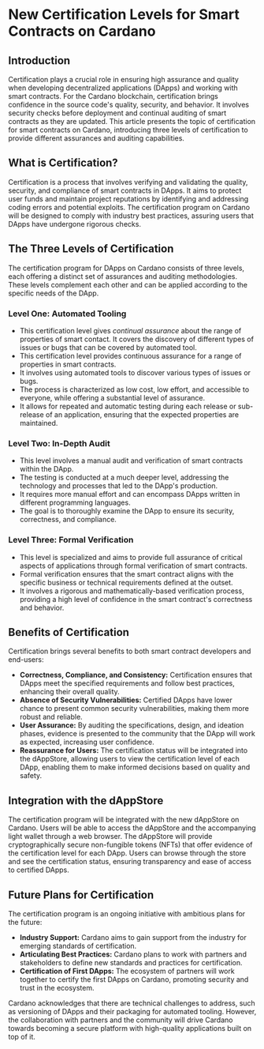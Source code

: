 # New Certification Levels for Smart Contracts on Cardano

## Introduction

Certification plays a crucial role in ensuring high assurance and quality when developing decentralized applications (DApps) and working with smart contracts. For the Cardano blockchain, certification brings confidence in the source code's quality, security, and behavior. It involves security checks before deployment and continual auditing of smart contracts as they are updated. This article presents the topic of certification for smart contracts on Cardano, introducing three levels of certification to provide different assurances and auditing capabilities.

## What is Certification?

Certification is a process that involves verifying and validating the quality, security, and compliance of smart contracts in DApps. It aims to protect user funds and maintain project reputations by identifying and addressing coding errors and potential exploits. The certification program on Cardano will be designed to comply with industry best practices, assuring users that DApps have undergone rigorous checks.

## The Three Levels of Certification

The certification program for DApps on Cardano consists of three levels, each offering a distinct set of assurances and auditing methodologies. These levels complement each other and can be applied according to the specific needs of the DApp.

### Level One: Automated Tooling

- This certification level gives *continual assurance* about the range of properties of smart contact. It covers the discovery of different types of issues or bugs that can be covered by automated tool.
- This certification level provides continuous assurance for a range of properties in smart contracts.
- It involves using automated tools to discover various types of issues or bugs.
- The process is characterized as low cost, low effort, and accessible to everyone, while offering a substantial level of assurance.
- It allows for repeated and automatic testing during each release or sub-release of an application, ensuring that the expected properties are maintained.

### Level Two: In-Depth Audit

- This level involves a manual audit and verification of smart contracts within the DApp.
- The testing is conducted at a much deeper level, addressing the technology and processes that led to the DApp's production.
- It requires more manual effort and can encompass DApps written in different programming languages.
- The goal is to thoroughly examine the DApp to ensure its security, correctness, and compliance.

### Level Three: Formal Verification

- This level is specialized and aims to provide full assurance of critical aspects of applications through formal verification of smart contracts.
- Formal verification ensures that the smart contract aligns with the specific business or technical requirements defined at the outset.
- It involves a rigorous and mathematically-based verification process, providing a high level of confidence in the smart contract's correctness and behavior.

## Benefits of Certification

Certification brings several benefits to both smart contract developers and end-users:

- **Correctness, Compliance, and Consistency:** Certification ensures that DApps meet the specified requirements and follow best practices, enhancing their overall quality.
- **Absence of Security Vulnerabilities:** Certified DApps have lower chance to present common security vulnerabilities, making them more robust and reliable.
- **User Assurance:** By auditing the specifications, design, and ideation phases, evidence is presented to the community that the DApp will work as expected, increasing user confidence.
- **Reassurance for Users:** The certification status will be integrated into the dAppStore, allowing users to view the certification level of each DApp, enabling them to make informed decisions based on quality and safety.

## Integration with the dAppStore

The certification program will be integrated with the new dAppStore on Cardano. Users will be able to access the dAppStore and the accompanying light wallet through a web browser. The dAppStore will provide cryptographically secure non-fungible tokens (NFTs) that offer evidence of the certification level for each DApp. Users can browse through the store and see the certification status, ensuring transparency and ease of access to certified DApps.

## Future Plans for Certification

The certification program is an ongoing initiative with ambitious plans for the future:

- **Industry Support:** Cardano aims to gain support from the industry for emerging standards of certification.
- **Articulating Best Practices:** Cardano plans to work with partners and stakeholders to define new standards and practices for certification.
- **Certification of First DApps:** The ecosystem of partners will work together to certify the first DApps on Cardano, promoting security and trust in the ecosystem.

Cardano acknowledges that there are technical challenges to address, such as versioning of DApps and their packaging for automated tooling. However, the collaboration with partners and the community will drive Cardano towards becoming a secure platform with high-quality applications built on top of it.
